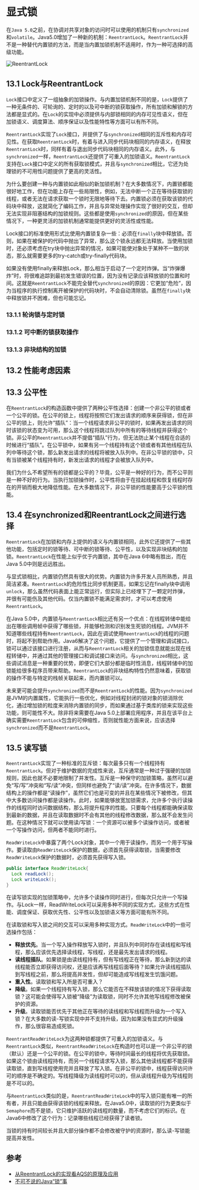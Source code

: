 # 显式锁

在`Java 5.0`之前，在协调对共享对象的访问时可以使用的机制只有`synchronized`和`volatile`。Java5.0增加了一种新的机制：`ReentrantLock`。`ReentrantLock`并不是一种替代内置锁的方法，而是当内置加锁机制不适用时，作为一种可选择的高级功能。

<!--more-->

![ReentrantLock](https://malinkang-1253444926.cos.ap-beijing.myqcloud.com/blog/images/ReentrantLock.png)


## 13.1 Lock与ReentrantLock

`Lock`接口中定义了一组抽象的加锁操作。与内置加锁机制不同的是，`Lock`提供了一种无条件的、可轮询的、定时的以及可中断的锁获取操作，所有加锁和解锁的方法都是显式的。在`Lock`的实现中必须提供与内部锁相同的内存可见性语义，但在加锁语义、调度算法、顺序保证以及性能特性等方面可以有所不同。

`ReentrantLock`实现了`Lock`接口，并提供了与`synchronized`相同的互斥性和内存可见性。在获取`ReentrantLock`时，有着与进入同步代码块相同的内存语义，在释放`ReentrantLock`时，同样有着与退出同步代码块相同的内存语义。此外，与`synchronized`一样，`ReentrantLock`还提供了可重入的加锁语义。`ReentrantLock`支持在`Lock`接口中定义的所有获取锁模式，并且与`synchronized`相比，它还为处理锁的不可用性问题提供了更高的灵活性。

为什么要创建一种与内置锁如此相似的新加锁机制？在大多数情况下，内置锁都能很好地工作，但在功能上存在一些局限性，例如，无法中断一个正在等待获取锁的线程，或者无法在请求获取一个锁时无限地等待下去。内置锁必须在获取该锁的代码块中释放，这就简化了编码工作，并且与异常处理操作实现了很好的交互，但却无法实现非阻塞结构的加锁规则。这些都是使用`synchronized`的原因，但在某些情况下，一种更灵活的加锁机制通常能提供更好的灵活性或性能。

Lock接口的标准使用形式比使用内置锁复杂一些：必须在`finally`块中释放锁。否则，如果在被保护的代码中抛出了异常，那么这个锁永远都无法释放。当使用加锁时，还必须考虑在try块中抛出异常的情况，如果可能使对象处于某种不一致的状态，那么就需要更多的try-catch或try-finally代码块。

如果没有使用finally来释放Lock，那么相当于启动了一个定时炸弹。当“炸弹爆炸”时，将很难追踪到最初发生错误的位置，因为没有记录应该释放锁的位置和时间。这就是`ReentrantLock`不能完全替代`synchronized`的原因：它更加“危险”，因为当程序的执行控制离开被保护的代码块时，不会自动清除锁。虽然在`finally`块中释放锁并不困难，但也可能忘记。

### 13.1.1 轮询锁与定时锁



### 13.1.2 可中断的锁获取操作

### 13.1.3 非块结构的加锁

## 13.2 性能考虑因素

##  13.3 公平性

在`ReentrantLock`的构造函数中提供了两种公平性选择：创建一个非公平的锁或者一个公平的锁。在公平的锁上，线程将按照它们发出请求的顺序来获得锁，但在非公平的锁上，则允许“插队”：当一个线程请求非公平的锁时，如果再发出请求的同时该锁的状态变为可用，那么这个线程将跳过队列中所有的等待线程并获得这个锁。非公平的`ReentrantLock`并不提倡“插队”行为，但无法防止某个线程在合适的时候进行“插队”。在公平锁中，如果有另一个线程持有这个锁或者有其他线程在队列中等待这个锁，那么新发出请求的线程将被放入队列中。在非公平锁的锁中，只有当锁被某个线程持有时，新发出请求的线程才会被放入队列中。

我们为什么不希望所有的锁都是公平的？毕竟，公平是一种好的行为，而不公平则是一种不好的行为。当执行加锁操作时，公平性将由于在挂起线程和恢复线程时存在的开销而极大地降低性能。在大多数情况下，非公平锁的性能要高于公平锁的性能。

## 13.4 在synchronized和ReentrantLock之间进行选择

`ReentrantLock`在加锁和内存上提供的语义与内置锁相同，此外它还提供了一些其他功能，包括定时的锁等待、可中断的锁等待、公平性，以及实现非块结构的加锁。`ReentrantLock`在性能上似乎优于内置锁，其中在Java 6中略有胜出，而在Java 5.0中则是远远胜出。

与显式锁相比，内置锁仍然具有很大的优势。内置锁为许多开发人员所熟悉，并且简洁紧凑。`ReentrantLock`的危险性比同步机制更高，如果忘记在finally块中调用`unlock`，那么虽然代码表面上能正常运行，但实际上已经埋下了一颗定时炸弹，并很有可能伤及其他代码。仅当内置锁不能满足需求时，才可以考虑使用`ReentrantLock`。

在Java 5.0中，内置锁与`ReentrantLock`相比还有另一个优点：在线程转储中能给出在哪些调用帧中获得了哪些锁，并能够检测和识别发生死锁的线程。JVM并不知道哪些线程持有`ReentrantLock`，因此在调试使用`ReentrantLock`的线程的问题时，将起不到帮助作用。Java6解决了这个问题，它提供了一个管理和调试接口，锁可以通过该接口进行注册，从而与`ReentrantLock`相关的加锁信息就能出现在线程转储中，并通过其他的管理接口和调试接口来访问。与`synchronized`相比，这些调试消息是一种重要的优势，即便它们大部分都是临时性消息，线程转储中的加锁能给很多程序员带来帮助。`ReentrantLock`的非块结构特性仍然意味着，获取锁的操作不能与特定的栈帧关联起来，而内置锁可以。

未来更可能会提升`synchronized`而不是`ReentrantLock`的性能。因为`synchronized`是JVM的内置属性，它能执行一些优化，例如对线程封闭的锁对象的锁消除优化，通过增加锁的粒度来消除内置锁的同步，而如果通过基于类库的锁来实现这些功能，则可能性不大。除非将来需要在Java 5.0上部署应用程序，并且在该平台上确实需要`ReentrantLock`包含的可伸缩性，否则就性能方面来说，应该选择`synchronized`而不是`ReentrantLock`。

## 13.5 读写锁

`ReentrantLock`实现了一种标准的互斥锁：每次最多只有一个线程持有`ReentrantLock`。但对于维护数据的完成性来说，互斥通常是一种过于强硬的加锁规则，因此也就不必要地限制了并发性。互斥是一种保守的加锁策略，虽然可以避免“写/写”冲突和“写/读”冲突，但同样也避免了“读/读”冲突。在许多情况下，数据结构上的操作都是“读操作”，虽然它们也是可变的并且在某些情况下被修改，但其中大多数访问操作都是读操作。此时，如果能够放宽加锁需求，允许多个执行读操作的线程同时访问数据结构，那么将提升程序的性能。只要每个线程都能确保读取到最新的数据，并且在读取数据时不会有其他的线程修改数据，那么就不会发生问题。在这种情况下就可以使用读/写锁：一个资源可以被多个读操作访问，或者被一个写操作访问，但两者不能同时进行。

`ReadWriteLock`中暴露了两个Lock对象，其中一个用于读操作，而另一个用于写操作。要读取由`ReadWriteLock`保护的数据，必须首先获得读取锁，当需要修改`ReadWriteLock`保护的数据时，必须首先获得写入锁。

```java
public interface ReadWriteLock{
  Lock readLock();
  Lock writeLock();
}
```

在读写锁实现的加锁策略中，允许多个读操作同时进行，但每次只允许一个写操作。与Lock一样，ReadWriteLock可以采用多种不同的实现方式，这些方式在性能、调度保证、获取优先性、公平性以及加锁语义等方面可能有所不同。

在读取锁和写入锁之间的交互可以采用多种实现方式。`ReadWriteLock`中的一些可选操作包括：

* **释放优先**。当一个写入操作释放写入锁时，并且队列中同时存在读线程和写线程，那么应该优先选择读线程，写线程，还是最先发出请求的线程。
* **读线程插队**。如果锁是由读线程持有，但有写线程正在等待，那么新到达的读线程能否立即获得访问权，还是应该再写线程后面等待？如果允许读线程插队到写线程之前，那么将提高并发性，但却可能造成写线程发生饥饿问题。
* **重入性**。读取锁和写入所是否可重入？
* **降级**。如果一个线程持有写入锁，那么它能否在不释放该锁的情况下获得读取锁？这可能会使得写入锁被“降级”为读取锁，同时不允许其他写线程修改被保护的资源。
* **升级**。读取锁能否优先于其他正在等待的读线程和写线程而升级为一个写入锁？在大多数的读-写锁实现中并不支持升级，因为如果没有显式的升级操作，那么很容易造成死锁。

`ReentrantReadWriteLock`为这两种锁都提供了可重入的加锁语义。与`ReentrantLock`类似，`ReentrantReadWriteLock`在构造时也可以是一个非公平的锁（默认）还是一个公平的锁。在公平的锁中，等待时间最长的线程将优先获取锁。如果这个锁由读线程持有，而另一个线程请求写入锁，那么其他读线程都不能获得读取锁，直到写线程使用完并且释放了写入锁。在非公平的锁中，线程获得访问许可的顺序是不确定的。写线程降级为读线程时可以的，但从读线程升级为写线程则是不可以的。

与`ReentrantLock`类似的是，`ReentrantReadWriteLock`中的写入锁只能有唯一的所有者，并且只能由获得该锁的线程来释放。在Java5.0中，读取锁的行为更类似于`Semaphore`而不是锁，它只维护活跃的读线程的数量，而不考虑它们的标识。在Java6中修改了这个行为：记录哪些线程已经获得了读者锁。

当锁的持有时间较长并且大部分操作都不会修改被守护的资源时，那么读-写锁能提高并发性。

## 参考

* [从ReentrantLock的实现看AQS的原理及应用](https://tech.meituan.com/2019/12/05/aqs-theory-and-apply.html)
* [不可不说的Java“锁”事](https://tech.meituan.com/2018/11/15/java-lock.html)

